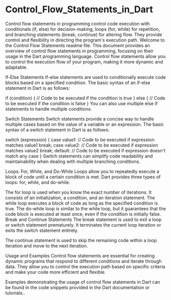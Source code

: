 # Control_Flow_Statements_in_Dart
 Control flow statements in programming control code execution with conditionals (if, else) for decision-making, loops (for, while) for repetition, and branching statements (break, continue) for altering flow. They provide control and flexibility in directing the program's execution path.
Welcome to the Control Flow Statements readme file. This document provides an overview of control flow statements in programming, focusing on their usage in the Dart programming language. Control flow statements allow you to control the execution flow of your program, making it more dynamic and adaptable.

If-Else Statements
If-else statements are used to conditionally execute code blocks based on a specified condition. The basic syntax of an if-else statement in Dart is as follows:

if (condition) {
  // Code to be executed if the condition is true
} else {
  // Code to be executed if the condition is false
}
You can also use multiple else if statements to handle multiple conditions.

Switch Statements
Switch statements provide a concise way to handle multiple cases based on the value of a variable or an expression. The basic syntax of a switch statement in Dart is as follows:

switch (expression) {
  case value1:
    // Code to be executed if expression matches value1
    break;
  case value2:
    // Code to be executed if expression matches value2
    break;
  default:
    // Code to be executed if expression doesn't match any case
}
Switch statements can simplify code readability and maintainability when dealing with multiple branching conditions.

Loops: For, While, and Do-While
Loops allow you to repeatedly execute a block of code until a certain condition is met. Dart provides three types of loops: for, while, and do-while.

The for loop is used when you know the exact number of iterations. It consists of an initialization, a condition, and an iteration statement.
The while loop executes a block of code as long as the specified condition is true.
The do-while loop is similar to the while loop, but it guarantees that the code block is executed at least once, even if the condition is initially false.
Break and Continue Statements
The break statement is used to exit a loop or switch statement prematurely. It terminates the current loop iteration or exits the switch statement entirely.

The continue statement is used to skip the remaining code within a loop iteration and move to the next iteration.

Usage and Examples
Control flow statements are essential for creating dynamic programs that respond to different conditions and iterate through data. They allow you to control the execution path based on specific criteria and make your code more efficient and flexible.

Examples demonstrating the usage of control flow statements in Dart can be found in the code snippets provided in the Dart documentation or tutorials..
